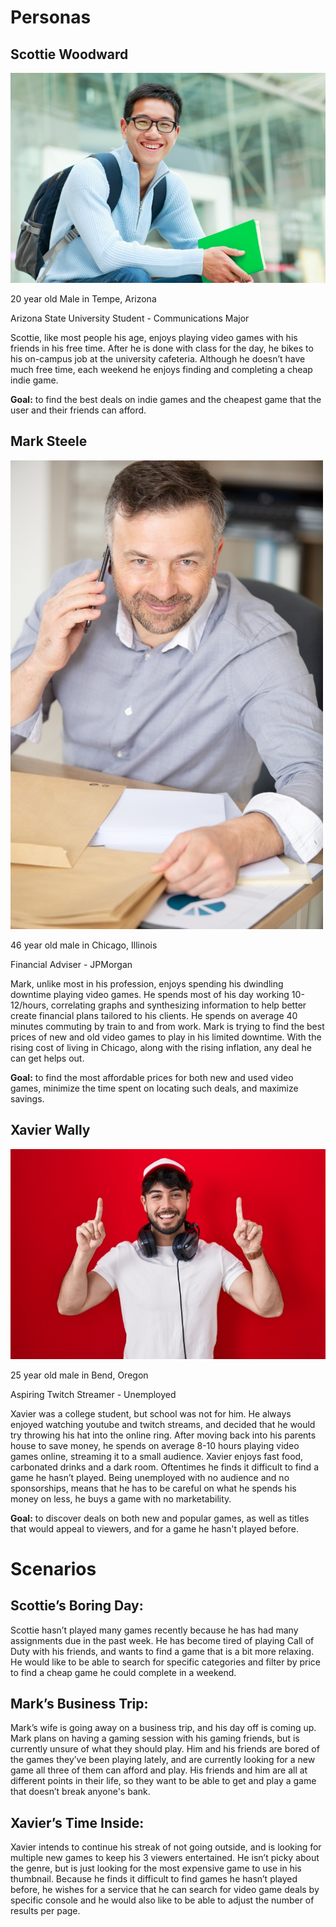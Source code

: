 # Personas
## Scottie Woodward
![ScottieWoodward](../personas/Persona_Scottie.jpg)

20 year old Male in Tempe, Arizona

Arizona State University Student - Communications Major

Scottie, like most people his age, enjoys playing video games with his friends in his free time. After he is done with class for the day, he bikes to his on-campus job at the university cafeteria. Although he doesn’t have much free time, each weekend he enjoys finding and completing a cheap indie game. 

**Goal:** to find the best deals on indie games and the cheapest game that the user and their friends can afford.

## Mark Steele
![MarkSteel](../personas/Persona_Mark.jpg)

46 year old male in Chicago, Illinois

Financial Adviser - JPMorgan

Mark, unlike most in his profession, enjoys spending his dwindling downtime playing video games. He spends most of his day working 10-12/hours, correlating graphs and synthesizing information to help better create financial plans tailored to his clients. He spends on average 40 minutes commuting by train to and from work. 
Mark is trying to find the best prices of new and old video games to play in his limited downtime. With the rising cost of living in Chicago, along with the rising inflation, any deal he can get helps out.

**Goal:** to find the most affordable prices for both new and used video games, minimize the time spent on locating such deals, and maximize savings.

## Xavier Wally
![XavierWally](../personas/Persona_Xavier.jpg)

25 year old male in Bend, Oregon

Aspiring Twitch Streamer - Unemployed

Xavier was a college student, but school was not for him. He always enjoyed watching youtube and twitch streams, and decided that he would try throwing his hat into the online ring. After moving back into his parents house to save money, he spends on average 8-10 hours playing video games online, streaming it to a small audience. 
Xavier enjoys fast food, carbonated drinks and a dark room. Oftentimes he finds it difficult to find a game he hasn’t played. Being unemployed with no audience and no sponsorships, means that he has to be careful on what he spends his money on less, he buys a game with no marketability.

**Goal:** to discover deals on both new and popular games, as well as titles that would appeal to viewers, and for a game he hasn't played before.


# Scenarios

## Scottie’s Boring Day:

Scottie hasn’t played many games recently because he has had many assignments due in the past week. He has become tired of playing Call of Duty with his friends, and wants to find a game that is a bit more relaxing. He would like to be able to search for specific categories and filter by price to find a cheap game he could complete in a weekend.

## Mark’s Business Trip:

Mark’s wife is going away on a business trip, and his day off is coming up. Mark plans on having a gaming session with his gaming friends, but is currently unsure of what they should play. Him and his friends are bored of the games they’ve been playing lately, and are currently looking for a new game all three of them can afford and play. His friends and him are all at different points in their life, so they want to be able to get and play a game that doesn’t break anyone's bank. 


## Xavier’s Time Inside:

Xavier intends to continue his streak of not going outside, and is looking for multiple new games to keep his 3 viewers entertained. He isn’t picky about the genre, but is just looking for the most expensive game to use in his thumbnail. Because he finds it difficult to find games he hasn’t played before, he wishes for a service that he can search for video game deals by specific console and he would also like to be able to adjust the number of results per page.

